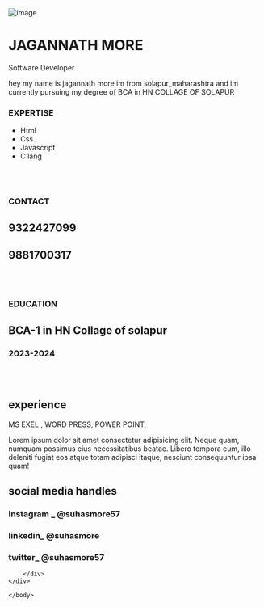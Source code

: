 <!DOCTYPE html>
<html lang="en">
    <head>
        <meta charset="UTF-8">
        <meta http-equiv="X-UA-compatible" content="IE-edge">
        <meta name="view port" content="width=device-width,intial-scale=1.0">
        <title>resume</title>
        <link rel="stylesheet" href="resume.css">
    </head>
    <body>
<div class="container">
    <div class="profile">
        <div class="profile_container">
            <div class="profile_profileimg">
                <img src="C:\Users\suhas\OneDrive\Documents\resume\DSC_0205(1).jpg" alt="image" class="center" height="auto" width="auto">
                <div>
                    <h1 class="profile_name">
                        <span class="first_name">JAGANNATH </span>
                        <span class="last_name">  MORE</span></h1>
                    <P class="profile_title">Software Developer</P>
                    <p class="description">hey my name is jagannath more im from solapur_maharashtra and im currently pursuing my degree of BCA in HN COLLAGE OF SOLAPUR </p>
                </div>
            </div>
        </div>
    </div>
    <div class="group_1">
        <div class="skills">
            <h3 class="title">EXPERTISE</h3>
             <ul>
                <li>Html</li>
                <li>Css</li>
                <li>Javascript</li>
                <li>C lang</li>
             </ul>
        </div>
        <br>
        <br>
        <div class="skills">
            <h3 class="title">CONTACT</h3>
            <H2>9322427099</H2>
            <H2>9881700317</H2>
        </div>
        <br>
        <br>
        <div class="skills">
            <h3 class="title">EDUCATION</h3>
            <H2>BCA-1 in HN Collage of solapur</H2>
            <H3>2023-2024</H3>
         </div>
         <br>
         <br>
    <div class="group_2">
        <div class="skills">
            <h2 class="title">experience</h2>
            <p class="description"> MS EXEL , WORD PRESS, POWER POINT,</p>
            <p class="description">Lorem ipsum dolor sit amet consectetur adipisicing elit. Neque quam, numquam possimus eius necessitatibus beatae. Libero tempora eum, illo deleniti fugiat eos atque totam adipisci itaque, nesciunt consequuntur ipsa quam!</p>
        </div>
    </div>
    <div class="group_3">
        <div class="skills">
            <h2 class="title">social media handles </h2>
            <h3 class="description"> instagram _ @suhasmore57</h3>
            <h3 class="description"> linkedin_ @suhasmore</h3>
            <h3 class="description"> twitter_ @suhasmore57</h3>


        </div>
    </div>
</div>


    </body>
</html>
